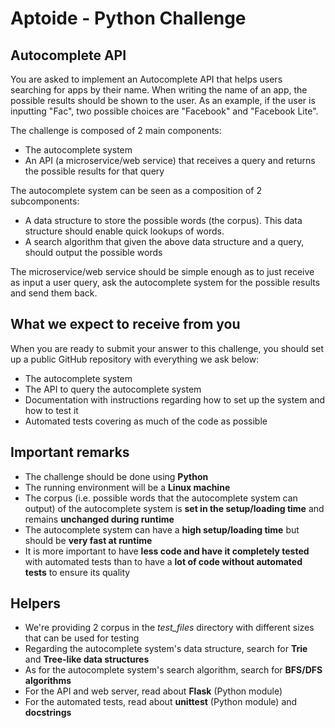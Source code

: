 # Aptoide - Python Challenge

## Autocomplete API

You are asked to implement an Autocomplete API that helps users searching for apps by
their name. When writing the name of an app, the possible results should be shown to
the user. As an example, if the user is inputting "Fac", two possible choices are
"Facebook" and "Facebook Lite".

The challenge is composed of 2 main components:

* The autocomplete system
* An API (a microservice/web service) that receives a query and returns the possible
results for that query

The autocomplete system can be seen as a composition of 2 subcomponents:

* A data structure to store the possible words (the corpus). This data structure
should enable quick lookups of words.
* A search algorithm that given the above data structure and a query, should
output the possible words

The microservice/web service should be simple enough as to just receive as input a
user query, ask the autocomplete system for the possible results and send them back.


## What we expect to receive from you

When you are ready to submit your answer to this challenge, you should set up a
public GitHub repository with everything we ask below:

* The autocomplete system
* The API to query the autocomplete system
* Documentation with instructions regarding how to set up the system and how
to test it
* Automated tests covering as much of the code as possible


## Important remarks

* The challenge should be done using **Python**
* The running environment will be a **Linux machine**
* The corpus (i.e. possible words that the autocomplete system can output) of the
autocomplete system is **set in the setup/loading time** and remains **unchanged during runtime**
* The autocomplete system can have a **high setup/loading time** but should be **very fast at runtime**
* It is more important to have **less code and have it completely tested** with automated
tests than to have a **lot of code without automated tests** to ensure its quality


## Helpers

* We're providing 2 corpus in the *test_files* directory with different sizes that can be used for testing
* Regarding the autocomplete system's data structure, search for **Trie** and **Tree-like data structures**
* As for the autocomplete system's search algorithm, search for **BFS/DFS algorithms**
* For the API and web server, read about **Flask** (Python module)
* For the automated tests, read about **unittest** (Python module) and
**docstrings**
